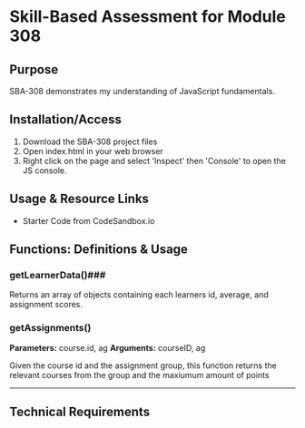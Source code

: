 # Skill-Based Assessment for Module 308 #

## Purpose ##

SBA-308 demonstrates my understanding of JavaScript fundamentals. 

## Installation/Access ##

1. Download the SBA-308 project files
2. Open index.html in your web browser
3. Right click on the page and select 'Inspect' then 'Console' to open the JS console.

## Usage & Resource Links ##

- Starter Code from CodeSandbox.io

## Functions: Definitions & Usage ##
### getLearnerData()###
Returns an array of objects containing each learners id, average, and assignment scores. 

### getAssignments() ###
**Parameters:** course.id, ag
**Arguments:** courseID, ag

Given the course id and the assignment group, this function returns the relevant courses from the group and the maxiumum amount of points 

---

## Technical Requirements ## 
